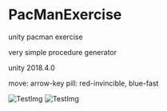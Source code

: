 # PacManExercise


unity pacman exercise

very simple procedure generator

unity 2018.4.0

move: arrow-key
pill: red-invincible, blue-fast

![TestImg](https://github.com/2C2C2C/2C2C2C.github.io/blob/master/TempImgs/OtherProjectPics/PacMan/pic001.png)
![TestImg](https://github.com/2C2C2C/2C2C2C.github.io/blob/master/TempImgs/OtherProjectPics/PacMan/pic002.png)
